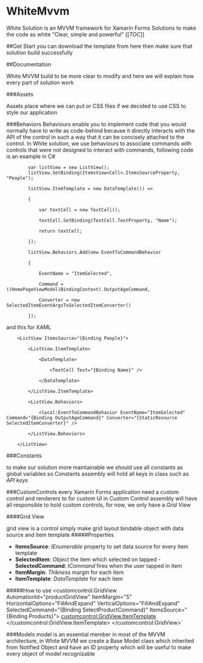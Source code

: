 # WhiteMvvm
White Solution is an MVVM framework for Xamarin Forms Solutions to make the code as white "Clear, simple and powerful"
[[_TOC_]]

##Get Start
you can download the template from here
then make sure that solution build successfully

 
##Documentation

White MVVM build to be more clear to modify and here we will explain how every part of solution work


###Assets

Assets place where we can put or CSS files if we decided to use CSS to style our application

###Behaviors
Behaviours enable you to implement code that you would normally have to write as code-behind because it directly interacts with the API of the control in such a way that it can be concisely attached to the control.
In White solution, we use behaviours to associate commands with controls that were not designed to interact with commands,
following code is an example in C#
 

            
            var listView = new ListView();
            listView.SetBinding(ItemsView<Cell>.ItemsSourceProperty, "People");

            listView.ItemTemplate = new DataTemplate(() =>

            {

                var textCell = new TextCell();

                textCell.SetBinding(TextCell.TextProperty, "Name");

                return textCell;

            });

            listView.Behaviors.Add(new EventToCommandBehavior

            {

                EventName = "ItemSelected",

                Command = ((HomePageViewModel)BindingContext).OutputAgeCommand,

                Converter = new SelectedItemEventArgsToSelectedItemConverter()

            });


and this for XAML

        <ListView ItemsSource="{Binding People}">

            <ListView.ItemTemplate>

                <DataTemplate>

                    <TextCell Text="{Binding Name}" />

                </DataTemplate>

            </ListView.ItemTemplate>

            <ListView.Behaviors>

                <local:EventToCommandBehavior EventName="ItemSelected" Command="{Binding OutputAgeCommand}" Converter="{StaticResource SelectedItemConverter}" />

            </ListView.Behaviors>

        </ListView>

###Constants

to make our solution more maintainable we should use all constants as global variables so Constants assembly will hold all keys in class such as _API keys_ 

###CustomControls
every Xamarin Forms application need a custom control and renderers to for custom UI in Custom Control assembly will have all responsible to hold custom controls, for now, we only have a _Grid View_ 

####Grid View

grid view is a control simply make grid layout bindable object with data source and item template
#####Properties

- **ItemsSource**: _IEnumerable_ property to set data source for every item template
- **SelectedItem**: _Object_ the item which selected on tapped
-**SelectedCommand**: _ICommand_ fires when the user tapped in item
- **ItemMargin**: _Thikness_  margin for each item
- **ItemTemplate**: _DataTemplate_ for each item 

#####How to use
           <customcontrol:GridView AutomationId="productGridView"
                                ItemMargin="5"
                                HorizontalOptions="FillAndExpand"
                                VerticalOptions="FillAndExpand"
                                SelectedCommand="{Binding SelectProductCommand}"
                                ItemsSource="{Binding Products}">
                <customcontrol:GridView.ItemTemplate>
                    <DataTemplate>
                        <Frame WidthRequest="80"
                               HeightRequest="80"
                               IsClippedToBounds="True"
                               CornerRadius="5"
                               BackgroundColor="LightSeaGreen">
                            <StackLayout 
                                 HorizontalOptions="FillAndExpand"
                                 VerticalOptions="FillAndExpand">
                                <Label  HorizontalOptions="Center"
                                        FontSize="18"
                                        Text="{Binding Name}"/>
                                <Label HorizontalOptions="Center"
                                       FontSize="14"
                                       Text="{Binding Price}"/>
                            </StackLayout>
                        </Frame>
                    </DataTemplate>
                </customcontrol:GridView.ItemTemplate>
            </customcontrol:GridView>`

###Models
model is an essential member in most of the MVVM architecture, in White MVVM we create a Base Model class which inherited from Notified Object and have an ID property which will be useful to make every object of model recognizable
 